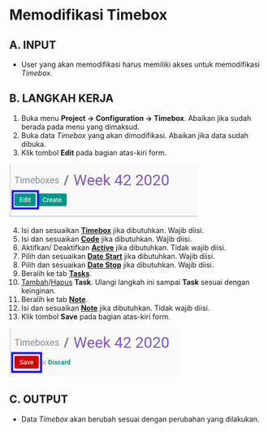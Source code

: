 # Memodifikasi Timebox

## A. INPUT

* User yang akan memodifikasi harus memiliki akses untuk memodifikasi *Timebox*.

## B. LANGKAH KERJA

1. Buka menu **Project -> Configuration -> Timebox**. Abaikan jika sudah berada pada menu yang dimaksud.
2. Buka data *Timebox* yang akan dimodifikasi. Abaikan jika data sudah dibuka.
3. Klik tombol **Edit** pada bagian atas-kiri form.

![](../../img/timebox/tombol-edit.png)

4. Isi dan sesuaikan **[Timebox](./penjelasan.md#field-timebox)** jika dibutuhkan. Wajib diisi.
5. Isi dan sesuaikan **[Code](./penjelasan.md#field-code)** jika dibutuhkan. Wajib diisi.
6. Aktifkan/ Deaktifkan **[Active](./penjelasan.md#field-active)** jika dibutuhkan. Tidak wajib diisi.
7. Pilih dan sesuaikan **[Date Start](./penjelasan.md#field-date-start)** jika dibutuhkan. Wajib diisi.
8. Pilih dan sesuaikan **[Date Stop](./penjelasan.md#field-date-stop)** jika dibutuhkan. Wajib diisi.
9. Beralih ke tab **[Tasks](./penjelasan.md#tab-tasks)**.
10. <a name="l10">[Tambah](./menambah-task.md)/[Hapus](./menghapus-task.md) **Task**</a>. Ulangi langkah ini sampai **Task** sesuai dengan keinginan.
11. Beralih ke tab **[Note](./penjelasan.md#tab-note)**.
12. Isi dan sesuaikan **[Note](./penjelasan.md#field-note)** jika dibutuhkan. Tidak wajib diisi.
13. Klik tombol **Save** pada bagian atas-kiri form.

![](../../img/timebox/tombol-simpan-modifikasi.png)

## C. OUTPUT

* Data *Timebox* akan berubah sesuai dengan perubahan yang dilakukan.
